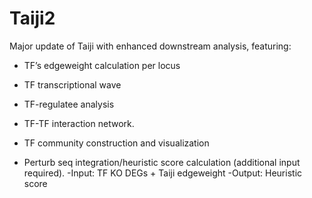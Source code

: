 # Taiji2
Major update of Taiji with enhanced downstream analysis, featuring:

- TF’s edgeweight calculation per locus

- TF transcriptional wave

- TF-regulatee analysis
 
- TF-TF interaction network. 

- TF community construction and visualization
 
- Perturb seq integration/heuristic score calculation (additional input required).
  -Input: TF KO DEGs + Taiji edgeweight
  -Output: Heuristic score


